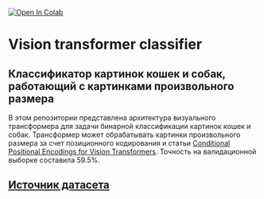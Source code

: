 [![Open In Colab](https://colab.research.google.com/assets/colab-badge.svg)](https://colab.research.google.com/github/maxusha-zaytsusha/ViT_classifier/blob/master/main.ipynb)

# Vision transformer classifier

## Классификатор картинок кошек и собак, работающий с картинками произвольного размера

В этом репозитории представлена архитектура визуального трансформера для задачи бинарной классификации картинок кошек и собак. Трансформер может обрабатывать картинки произвольного размера за счет позиционного кодирования и статьи [Conditional Positional Encodings for Vision Transformers](https://arxiv.org/pdf/2102.10882v2). Точность на валидационной выборке составила 59.5%.

## [Источник датасета](https://www.kaggle.com/datasets/tongpython/cat-and-dog)
